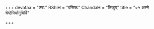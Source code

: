 +++
devataa = "उषाः"
RShiH = "वसिष्ठः"
ChandaH = "त्रिष्टुप्"
title = "०५ अस्मे श्रेष्ठेभिर्भानुभिर्वि"

+++
